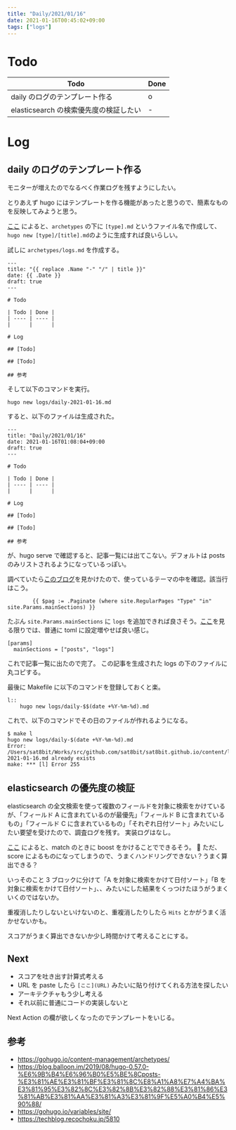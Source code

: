 ```yaml
---
title: "Daily/2021/01/16"
date: 2021-01-16T00:45:02+09:00
tags: ["logs"]
---
```


# Todo

| Todo                                   | Done |
| -------------------------------------- | ---- |
| daily のログのテンプレート作る         | o    |
| elasticsearch の検索優先度の検証したい | -    |

# Log

## daily のログのテンプレート作る

モニターが増えたのでなるべく作業ログを残すようにしたい。

とりあえず hugo にはテンプレートを作る機能があったと思うので、簡素なものを反映してみようと思う。

[ここ](https://gohugo.io/content-management/archetypes/) によると、`archetypes` の下に `[type].md` というファイル名で作成して、`hugo new [type]/[title].md`のように生成すれば良いらしい。

試しに `archetypes/logs.md` を作成する。

```
---
title: "{{ replace .Name "-" "/" | title }}"
date: {{ .Date }}
draft: true
---

# Todo

| Todo | Done |
| ---- | ---- |
|      |      |

# Log

## [Todo]

## [Todo]

## 参考
```

そして以下のコマンドを実行。

```
hugo new logs/daily-2021-01-16.md
```

すると、以下のファイルは生成された。

```
---
title: "Daily/2021/01/16"
date: 2021-01-16T01:08:04+09:00
draft: true
---

# Todo

| Todo | Done |
| ---- | ---- |
|      |      |

# Log

## [Todo]

## [Todo]

## 参考
```

が、hugo serve で確認すると、記事一覧には出てこない。デフォルトは posts のみリストされるようになっているっぽい。

調べていたら[このブログ](https://blog.balloon.im/2019/08/hugo-0.57.0-%E6%9B%B4%E6%96%B0%E5%BE%8Cposts-%E3%81%AE%E3%81%BF%E3%81%8C%E8%A1%A8%E7%A4%BA%E3%81%95%E3%82%8C%E3%82%8B%E3%82%88%E3%81%86%E3%81%AB%E3%81%AA%E3%81%A3%E3%81%9F%E5%A0%B4%E5%90%88/)を見かけたので、使っているテーマの中を確認。該当行はこう。

```
        {{ $pag := .Paginate (where site.RegularPages "Type" "in" site.Params.mainSections) }}
```

たぶん `site.Params.mainSections` に `logs` を追加できれば良さそう。[ここ](https://gohugo.io/variables/site/)を見る限りでは、普通に toml に設定増やせば良い感じ。

```
[params]
  mainSections = ["posts", "logs"]
```

これで記事一覧に出たので完了。
この記事を生成された logs の下のファイルに丸コピする。

最後に Makefile に以下のコマンドを登録しておくと楽。

```
l::
	hugo new logs/daily-$$(date +%Y-%m-%d).md
```

これで、以下のコマンドでその日のファイルが作れるようになる。

```
$ make l
hugo new logs/daily-$(date +%Y-%m-%d).md
Error: /Users/sat8bit/Works/src/github.com/sat8bit/sat8bit.github.io/content/logs/daily-2021-01-16.md already exists
make: *** [l] Error 255
```

## elasticsearch の優先度の検証

elasticsearch の全文検索を使って複数のフィールドを対象に検索をかけているが、「フィールド A に含まれているのが最優先」「フィールド B に含まれているもの」「フィールド C に含まれているもの」「それぞれ日付ソート」みたいにしたい要望を受けたので、調査ログを残す。
実装ログはなし。

[ここ](https://techblog.recochoku.jp/5810) によると、match のときに boost をかけることでできるそう。

ただ、score によるものになってしまうので、うまくハンドリングできない？うまく算出できる？

いっそのこと 3 ブロックに分けて「A を対象に検索をかけて日付ソート」「B を対象に検索をかけて日付ソート」、、みたいにした結果をくっつけたほうがうまくいくのではないか。

重複消したりしないといけないのと、重複消したりしたら `Hits` とかがうまく活かせないかも。

スコアがうまく算出できないか少し時間かけて考えることにする。

## Next

- スコアを吐き出す計算式考える
- URL を paste したら `[ここ](URL)` みたいに貼り付けてくれる方法を探したい
- アーキテクチャもう少し考える
- それ以前に普通にコードの実装しないと

Next Action の欄が欲しくなったのでテンプレートをいじる。

## 参考

- https://gohugo.io/content-management/archetypes/
- https://blog.balloon.im/2019/08/hugo-0.57.0-%E6%9B%B4%E6%96%B0%E5%BE%8Cposts-%E3%81%AE%E3%81%BF%E3%81%8C%E8%A1%A8%E7%A4%BA%E3%81%95%E3%82%8C%E3%82%8B%E3%82%88%E3%81%86%E3%81%AB%E3%81%AA%E3%81%A3%E3%81%9F%E5%A0%B4%E5%90%88/
- https://gohugo.io/variables/site/
- https://techblog.recochoku.jp/5810
